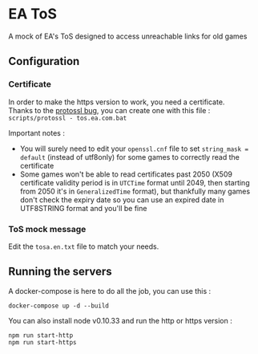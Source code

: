 # EA ToS

A mock of EA's ToS designed to access unreachable links for old games

## Configuration

### Certificate
In order to make the https version to work, you need a certificate.  
Thanks to the [protossl bug](https://github.com/Aim4kill/Bug_OldProtoSSL), you can create one with this file : `scripts/protossl - tos.ea.com.bat`  

Important notes :
- You will surely need to edit your `openssl.cnf` file to set `string_mask = default` (instead of utf8only) for some games to correctly read the certificate
- Some games won't be able to read certificates past 2050 (X509 certificate validity period is in `UTCTime` format until 2049, then starting from 2050 it's in `GeneralizedTime` format), but thankfully many games don't check the expiry date so you can use an expired date in UTF8STRING format and you'll be fine

### ToS mock message
Edit the `tosa.en.txt` file to match your needs.

## Running the servers

A docker-compose is here to do all the job, you can use this :
```
docker-compose up -d --build
```

You can also install node v0.10.33 and run the http or https version :
```
npm run start-http
npm run start-https
```
